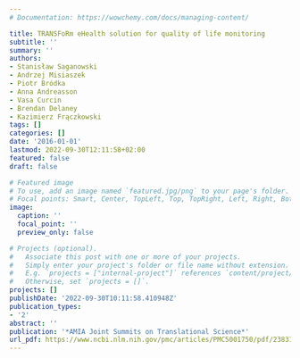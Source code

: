 ```yaml
---
# Documentation: https://wowchemy.com/docs/managing-content/

title: TRANSFoRm eHealth solution for quality of life monitoring
subtitle: ''
summary: ''
authors:
- Stanisław Saganowski
- Andrzej Misiaszek
- Piotr Bródka
- Anna Andreasson
- Vasa Curcin
- Brendan Delaney
- Kazimierz Frączkowski
tags: []
categories: []
date: '2016-01-01'
lastmod: 2022-09-30T12:11:58+02:00
featured: false
draft: false

# Featured image
# To use, add an image named `featured.jpg/png` to your page's folder.
# Focal points: Smart, Center, TopLeft, Top, TopRight, Left, Right, BottomLeft, Bottom, BottomRight.
image:
  caption: ''
  focal_point: ''
  preview_only: false

# Projects (optional).
#   Associate this post with one or more of your projects.
#   Simply enter your project's folder or file name without extension.
#   E.g. `projects = ["internal-project"]` references `content/project/deep-learning/index.md`.
#   Otherwise, set `projects = []`.
projects: []
publishDate: '2022-09-30T10:11:58.410948Z'
publication_types:
- '2'
abstract: ''
publication: '*AMIA Joint Summits on Translational Science*'
url_pdf: https://www.ncbi.nlm.nih.gov/pmc/articles/PMC5001750/pdf/2383104.pdf
---
```

